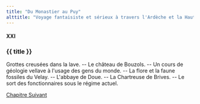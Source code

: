 ```yaml
---
title: "Du Monastier au Puy"
alttitle: "Voyage fantaisiste et sérieux à travers l'Ardèche et la Haute-Loire"
---
```


#### XXI

### {{ title }}

<div class="tltr">

Grottes creusées dans la lave. -- Le château de Bouzols. -- Un cours de géologie
vellave à l'usage des gens du monde. -- La flore et la faune fossiles du Velay.
-- L'abbaye de Doue. -- La Chartreuse de Brives. -- Le sort des fonctionnaires
sous le régime actuel.

</div>

<div id="next">

[Chapitre Suivant](22.html)

</div>
